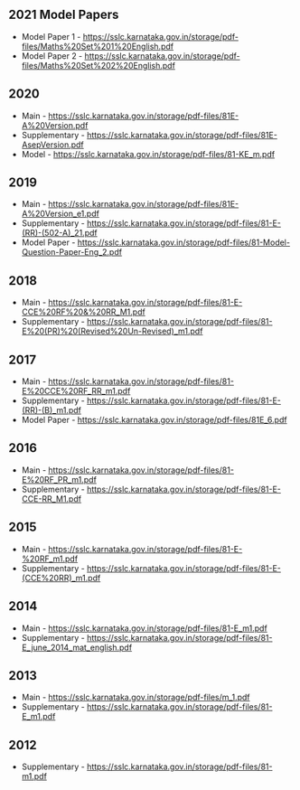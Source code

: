 ## 2021 Model Papers
* Model Paper 1 - https://sslc.karnataka.gov.in/storage/pdf-files/Maths%20Set%201%20English.pdf
* Model Paper 2 - https://sslc.karnataka.gov.in/storage/pdf-files/Maths%20Set%202%20English.pdf
## 2020 
* Main - https://sslc.karnataka.gov.in/storage/pdf-files/81E-A%20Version.pdf
* Supplementary  - https://sslc.karnataka.gov.in/storage/pdf-files/81E-AsepVersion.pdf
* Model - https://sslc.karnataka.gov.in/storage/pdf-files/81-KE_m.pdf
## 2019
* Main - https://sslc.karnataka.gov.in/storage/pdf-files/81E-A%20Version_e1.pdf
* Supplementary - https://sslc.karnataka.gov.in/storage/pdf-files/81-E-(RR)-(502-A)_21.pdf
* Model Paper - https://sslc.karnataka.gov.in/storage/pdf-files/81-Model-Question-Paper-Eng_2.pdf
## 2018
* Main - https://sslc.karnataka.gov.in/storage/pdf-files/81-E-CCE%20RF%20&%20RR_M1.pdf
* Supplementary - https://sslc.karnataka.gov.in/storage/pdf-files/81-E%20(PR)%20(Revised%20Un-Revised)_m1.pdf
## 2017 
* Main - https://sslc.karnataka.gov.in/storage/pdf-files/81-E%20CCE%20RF_RR_m1.pdf
* Supplementary - https://sslc.karnataka.gov.in/storage/pdf-files/81-E-(RR)-(B)_m1.pdf
* Model Paper - https://sslc.karnataka.gov.in/storage/pdf-files/81E_6.pdf
## 2016 
* Main - https://sslc.karnataka.gov.in/storage/pdf-files/81-E%20RF_PR_m1.pdf
* Supplementary - https://sslc.karnataka.gov.in/storage/pdf-files/81-E-CCE-RR_M1.pdf
## 2015
* Main - https://sslc.karnataka.gov.in/storage/pdf-files/81-E-%20RF_m1.pdf
* Supplementary  - https://sslc.karnataka.gov.in/storage/pdf-files/81-E-(CCE%20RR)_m1.pdf
## 2014
* Main - https://sslc.karnataka.gov.in/storage/pdf-files/81-E_m1.pdf
* Supplementary  - https://sslc.karnataka.gov.in/storage/pdf-files/81-E_june_2014_mat_english.pdf
## 2013
* Main - https://sslc.karnataka.gov.in/storage/pdf-files/m_1.pdf
* Supplementary  - https://sslc.karnataka.gov.in/storage/pdf-files/81-E_m1.pdf
## 2012
* Supplementary  - https://sslc.karnataka.gov.in/storage/pdf-files/81-m1.pdf

